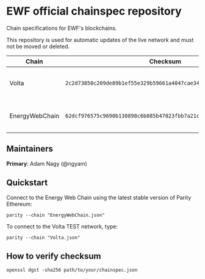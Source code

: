# EWF official chainspec repository

Chain specifications for EWF's blockchains.

This repository is used for automatic updates of the live network and must not be moved or deleted.

|      Chain       |                              Checksum                              |   URL   |
| ---------------- |:-----------------------------------------------------------------: | :------ |
| Volta            | `2c2d73850c209de89b1ef55e329b59661a4047cae340d44b343fc075c602f976` | [https://raw.githubusercontent.com/energywebfoundation/ewf-chainspec/master/Volta.json](https://raw.githubusercontent.com/energywebfoundation/ewf-chainspec/master/Volta.json) |
| EnergyWebChain   | `62dcf976575c9690b130898c6b085b47023fbb7a21cfe03d419bf234a7452451` | [https://raw.githubusercontent.com/energywebfoundation/ewf-chainspec/master/EnergyWebChain.json](https://raw.githubusercontent.com/energywebfoundation/ewf-chainspec/master/EnergyWebChain.json) |

## Maintainers

**Primary**: Adam Nagy (@ngyam)

## Quickstart

Connect to the Energy Web Chain using the latest stable version of Parity Ethereum:

```
parity --chain "EnergyWebChain.json"
```

To connect to the Volta TEST network, type:

```
parity --chain "Volta.json"
```

## How to verify checksum

```
openssl dgst -sha256 path/to/your/chainspec.json
```
